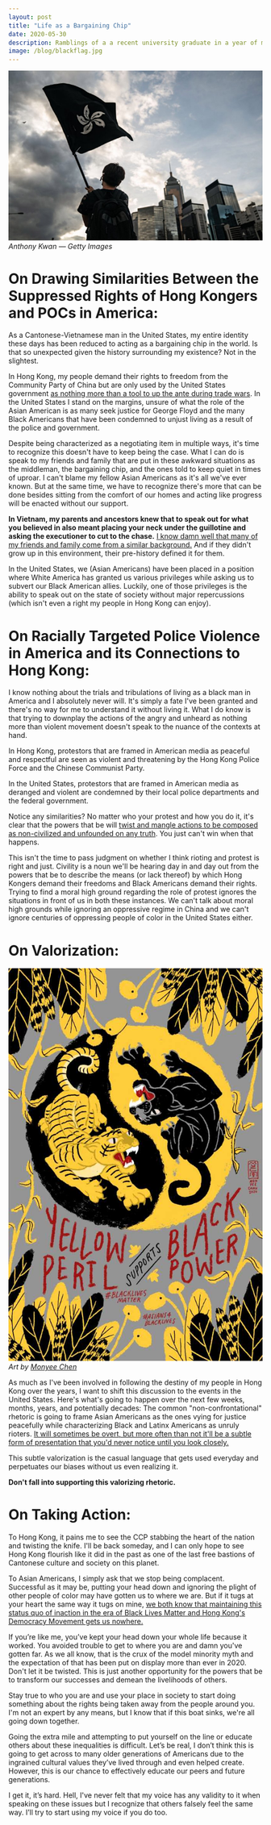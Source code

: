 ```yaml
---
layout: post
title: "Life as a Bargaining Chip"
date: 2020-05-30
description: Ramblings of a a recent university graduate in a year of madness predicated by centuries of hate.
image: /blog/blackflag.jpg
---
```


![ HK protestor waving the black bauhinia flag ](/blog/blackflag.jpg)_Anthony Kwan — Getty Images_

# On Drawing Similarities Between the Suppressed Rights of Hong Kongers and POCs in America:
As a Cantonese-Vietnamese man in the United States, my entire identity these days has been reduced to acting as a bargaining chip in the world. Is that so unexpected given the history surrounding my existence? Not in the slightest.

In Hong Kong, my people demand their rights to freedom from the Community Party of China but are only used by the United States government [as nothing more than a tool to up the ante during trade wars](https://www.bbc.com/news/world-us-canada-52856876). In the United States I stand on the margins, unsure of what the role of the Asian American is as many seek justice for George Floyd and the many Black Americans that have been condemned to unjust living as a result of the police and government. 

Despite being characterized as a negotiating item in multiple ways, it's time to recognize this doesn't have to keep being the case. What I can do is speak to my friends and family that are put in these awkward situations as the middleman, the bargaining chip, and the ones told to keep quiet in times of uproar. I can't blame my fellow Asian Americans as it's all we've ever known. But at the same time, we have to recognize there's more that can be done besides sitting from the comfort of our homes and acting like progress will be enacted without our support. 

**In Vietnam, my parents and ancestors knew that to speak out for what you believed in also meant placing your neck under the guillotine and asking the executioner to cut to the chase.** [I know damn well that many of my friends and family come from a similar background.](https://en.wikipedia.org/wiki/Li_Wenliang) And if they didn't grow up in this environment, their pre-history defined it for them.

In the United States, we (Asian Americans) have been placed in a position where White America has granted us various privileges while asking us to subvert our Black American allies. Luckily, one of those privileges is the ability to speak out on the state of society without major repercussions (which isn't even a right my people in Hong Kong can enjoy).

# On Racially Targeted Police Violence in America and its Connections to Hong Kong:
I know nothing about the trials and tribulations of living as a black man in America and I absolutely never will. It's simply a fate I've been granted and there's no way for me to understand it without living it. What I do know is that trying to downplay the actions of the angry and unheard as nothing more than violent movement doesn't speak to the nuance of the contexts at hand.

In Hong Kong, protestors that are framed in American media as peaceful and respectful are seen as violent and threatening by the Hong Kong Police Force and the Chinese Communist Party.

In the United States, protestors that are framed in American media as deranged and violent are condemned by their local police departments and the federal government.

Notice any similarities? No matter who your protest and how you do it, it's clear that the powers that be will [twist and mangle actions to be composed as non-civilized and unfounded on any truth](https://mothership.sg/2020/05/global-times-george-floyd/). You just can't win when that happens.

This isn't the time to pass judgment on whether I think rioting and protest is right and just. Civility is a noun we'll be hearing day in and day out from the powers that be to describe the means (or lack thereof) by which Hong Kongers demand their freedoms and Black Americans demand their rights. Trying to find a moral high ground regarding the role of protest ignores the situations in front of us in both these instances. We can't talk about moral high grounds while ignoring an oppressive regime in China and we can't ignore centuries of oppressing people of color in the United States either.

# On Valorization:
![ Yellow peril support black power ](/blog/yellowperil.jpg)_Art by [Monyee Chen](https://www.chinesebornamerican.com/yellowperil-supports-blackpower)_

As much as I've been involved in following the destiny of my people in Hong Kong over the years, I want to shift this discussion to the events in the United States. Here's what's going to happen over the next few weeks, months, years, and potentially decades: The common "non-confrontational" rhetoric is going to frame Asian Americans as the ones vying for justice peacefully while characterizing Black and Latinx Americans as unruly rioters. [It will sometimes be overt, but more often than not it'll be a subtle form of presentation that you'd never notice until you look closely.](https://journals.sagepub.com/doi/10.1177/0032329299027001005)

This subtle valorization is the casual language that gets used everyday and perpetuates our biases without us even realizing it.

**Don't fall into supporting this valorizing rhetoric.**

# On Taking Action:
To Hong Kong, it pains me to see the CCP stabbing the heart of the nation and twisting the knife. I'll be back someday, and I can only hope to see Hong Kong flourish like it did in the past as one of the last free bastions of Cantonese culture and society on this planet.

To Asian Americans, I simply ask that we stop being complacent. Successful as it may be, putting your head down and ignoring the plight of other people of color may have gotten us to where we are. But if it tugs at your heart the same way it tugs on mine, [we both know that maintaining this status quo of inaction in the era of Black Lives Matter and Hong Kong's Democracy Movement gets us nowhere.](https://lettersforblacklives.com/)

If you’re like me, you’ve kept your head down your whole life because it worked. You avoided trouble to get to where you are and damn you've gotten far. As we all know, that is the crux of the model minority myth and the expectation of that has been put on display more than ever in 2020. Don't let it be twisted. This is just another opportunity for the powers that be to transform our successes and demean the livelihoods of others.

Stay true to who you are and use your place in society to start doing something about the rights being taken away from the people around you. I'm not an expert by any means, but I know that if this boat sinks, we're all going down together. 

Going the extra mile and attempting to put yourself on the line or educate others about these inequalities is difficult. Let’s be real, I don’t think this is going to get across to many older generations of Americans due to the ingrained cultural values they’ve lived through and even helped create. However, this is our chance to effectively educate our peers and future generations. 

I get it, it’s hard. Hell, I've never felt that my voice has any validity to it when speaking on these issues but I recognize that others falsely feel the same way. I’ll try to start using my voice if you do too. 